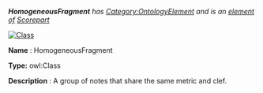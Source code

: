 ___HomogeneousFragment__ 
 has
 [Category:OntologyElement](../../Category/OntologyElement "Category:OntologyElement") 
 and is an
 [element of](../../Property/ElementOf "Property:ElementOf") 
[Scorepart](../../Submissions/Scorepart "Submissions:Scorepart")_




  





[![Class](../../images/thumb/2/27/Class.gif/45px-Class.gif)](../../Image/Class.gif "Class")


__Name__ 
 : HomogeneousFragment
 



__Type:__ 
 owl:Class
 



__Description__ 
 : A group of notes that share the same metric and clef.